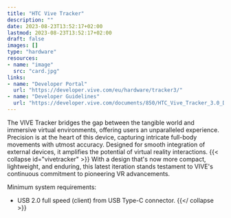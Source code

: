 ```yaml
---
title: "HTC Vive Tracker"
description: ""
date: 2023-08-23T13:52:17+02:00
lastmod: 2023-08-23T13:52:17+02:00
draft: false
images: []
type: "hardware"
resources:
- name: "image"
  src: "card.jpg"
links:
- name: "Developer Portal"
  url: "https://developer.vive.com/eu/hardware/tracker3/"
- name: "Developer Guidelines"
  url: "https://developer.vive.com/documents/850/HTC_Vive_Tracker_3.0_Developer_Guidelines_v1.1_06022021.pdf"
---
```

The VIVE Tracker bridges the gap between the tangible world and immersive virtual environments, offering users an unparalleled experience. Precision is at the heart of this device, capturing intricate full-body movements with utmost accuracy. Designed for smooth integration of external devices, it amplifies the potential of virtual reality interactions.
{{< collapse id="vivetracker" >}}
With a design that's now more compact, lightweight, and enduring, this latest iteration stands testament to VIVE's continuous commitment to pioneering VR advancements.

Minimum system requirements:

- USB 2.0 full speed (client) from USB Type-C connector.
{{</ collapse >}}